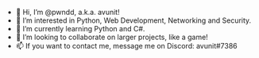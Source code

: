 - 👋 Hi, I’m @pwndd, a.k.a. avunit!
- 👀 I’m interested in Python, Web Development, Networking and Security.
- 🌱 I’m currently learning Python and C#.
- 💞️ I’m looking to collaborate on larger projects, like a game!
- 📫 If you want to contact me, message me on Discord: avunit#7386

<!---
pwndd/pwndd is a ✨ special ✨ repository because its `README.md` (this file) appears on your GitHub profile.
You can click the Preview link to take a look at your changes.
--->
